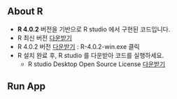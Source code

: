 ## About R
- **R 4.0.2** 버전을 기반으로 R studio 에서 구현된 코드입니다.
- R 최신 버전 [다운받기](https://cran.r-project.org/bin/windows/base/)
- R 4.0.2 버전 [다운받기](https://cran.r-project.org/bin/windows/base/old/4.0.2/) : R-4.0.2-win.exe 클릭
- R 설치 완료 후, R studio 를 다운받아 코드를 실행하세요.
  -  R studio Desktop Open Source License [다운받기](https://www.rstudio.com/products/rstudio/download/#download)

## Run App


